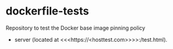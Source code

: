# dockerfile-tests

Repository to test the Docker base image pinning policy

- server (located at <<<https://<hosttest.com>>>>:<port>/test.html).

